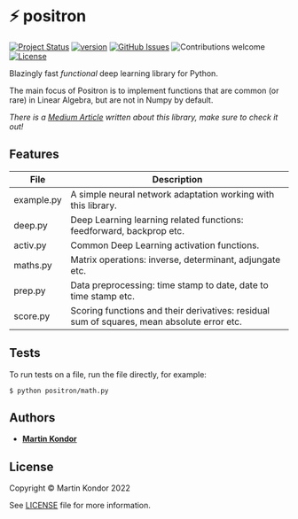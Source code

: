 # ⚡ positron

[![Project Status](https://img.shields.io/badge/status-active-brightgreen.svg)](https://github.com/MartinKondor/positron/)
[![version](https://img.shields.io/badge/version-v0.9-red.svg)](https://github.com/MartinKondor/positron)
[![GitHub Issues](https://img.shields.io/github/issues/MartinKondor/positron.svg)](https://github.com/MartinKondor/positron/issues)
![Contributions welcome](https://img.shields.io/badge/contributions-welcome-brightgreen.svg)
[![License](https://img.shields.io/badge/license-BSD-brightgreen.svg)](https://opensource.org/licenses/BSD)

Blazingly fast _functional_ deep learning library for Python.

The main focus of Positron is to implement functions that are common (or rare) in Linear Algebra, but are not in Numpy by default.

_There is a [Medium Article](https://martinkondor.medium.com/positron-linear-algebra-library-for-python-8a3c5c3e1c00) written about this library, make sure to check it out!_

## Features

| File      | Description |
| --------- | ----------- |
| example.py      | A simple neural network adaptation working with this library.       |
| deep.py      | Deep Learning learning related functions: feedforward, backprop etc.       |
| activ.py      | Common Deep Learning activation functions.       |
| maths.py      | Matrix operations: inverse, determinant, adjungate etc.       |
| prep.py      | Data preprocessing: time stamp to date, date to time stamp etc.        |
| score.py     | Scoring functions and their derivatives: residual sum of squares, mean absolute error etc.        |

## Tests

To run tests on a file, run the file directly, for example:

```$ python positron/math.py```

## Authors

* **[Martin Kondor](https://github.com/MartinKondor)**

## License 

Copyright &copy; Martin Kondor 2022

See [LICENSE](./LICENSE) file for more information.
